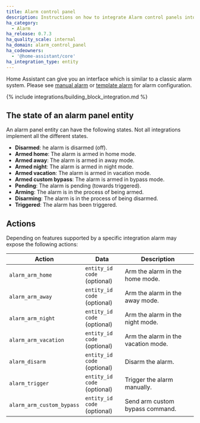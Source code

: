 ```yaml
---
title: Alarm control panel
description: Instructions on how to integrate Alarm control panels into Home Assistant.
ha_category:
  - Alarm
ha_release: 0.7.3
ha_quality_scale: internal
ha_domain: alarm_control_panel
ha_codeowners:
  - '@home-assistant/core'
ha_integration_type: entity
---
```


Home Assistant can give you an interface which is similar to a classic alarm system.
Please see [manual alarm](/integrations/manual) or [template alarm](/integrations/alarm_control_panel.template) for alarm configuration.

{% include integrations/building_block_integration.md %}

## The state of an alarm panel entity

An alarm panel entity can have the following states. Not all integrations implement all the different states.

- **Disarmed**: he alarm is disarmed (off).
- **Armed home**: The alarm is armed in home mode.
- **Armed away**: The alarm is armed in away mode.
- **Armed night**: The alarm is armed in night mode.
- **Armed vacation**: The alarm is armed in vacation mode.
- **Armed custom bypass**: The alarm is armed in bypass mode.
- **Pending**: The alarm is pending (towards triggered).
- **Arming**: The alarm is in the process of being armed.
- **Disarming**: The alarm is in the process of being disarmed.
- **Triggered**: The alarm has been triggered.

## Actions

Depending on features supported by a specific integration alarm may expose the following actions:

| Action                    | Data                               | Description                         |
| ------------------------- | ---------------------------------- | ----------------------------------- |
| `alarm_arm_home`          | `entity_id` <br> `code` (optional) | Arm the alarm in the home mode.     |
| `alarm_arm_away`          | `entity_id` <br> `code` (optional) | Arm the alarm in the away mode.     |
| `alarm_arm_night`         | `entity_id` <br> `code` (optional) | Arm the alarm in the night mode.    |
| `alarm_arm_vacation`      | `entity_id` <br> `code` (optional) | Arm the alarm in the vacation mode. |
| `alarm_disarm`            | `entity_id` <br> `code` (optional) | Disarm the alarm.                   |
| `alarm_trigger`           | `entity_id` <br> `code` (optional) | Trigger the alarm manually.         |
| `alarm_arm_custom_bypass` | `entity_id` <br> `code` (optional) | Send arm custom bypass command.     |
